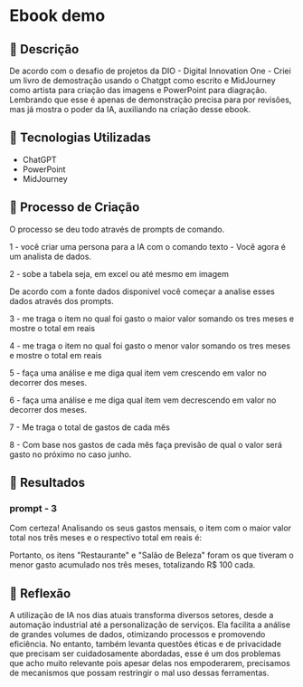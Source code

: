 # Ebook demo

## 📒 Descrição
De acordo com o desafio de projetos da DIO - Digital Innovation One - Criei um livro de demostração usando o Chatgpt como escrito e MidJourney como artista para criação das imagens e PowerPoint para diagração. Lembrando que esse é apenas de demonstração precisa para por revisões, mas já mostra o poder da IA, auxiliando na criação desse ebook.

## 🤖 Tecnologias Utilizadas
 -  ChatGPT
 -  PowerPoint
 -  MidJourney

## 🧐 Processo de Criação

O processo se deu todo através de prompts de comando.

1 - você criar uma persona para a IA com o comando texto - Você agora é um analista de dados.

2 - sobe a tabela seja, em excel ou até mesmo em imagem

De acordo com a fonte dados disponivel você começar a analise esses dados através dos prompts.

3 - me traga o item no qual foi gasto o maior valor somando os tres meses e mostre o total em reais

4 -	me traga o item no qual foi gasto o menor valor somando os tres meses e mostre o total em reais

5 - faça uma análise e me diga qual item vem crescendo em valor no decorrer dos meses.

6 - faça uma análise e me diga qual item vem decrescendo em valor no decorrer dos meses.

7 - Me traga o total de gastos de cada mês

8 - Com base nos gastos de cada mês faça previsão de qual o valor será gasto no próximo no caso junho.

## 🚀 Resultados

### prompt - 3

Com certeza! Analisando os seus gastos mensais, o item com o maior valor total nos três meses e o respectivo total em reais é:

Portanto, os itens "Restaurante" e "Salão de Beleza" foram os que tiveram o menor gasto acumulado nos três meses, totalizando R$ 100 cada.

## 💭 Reflexão
A utilização de IA nos dias atuais transforma diversos setores, desde a automação industrial até a personalização de serviços. Ela facilita a análise de grandes volumes de dados, otimizando processos e promovendo eficiência. No entanto, também levanta questões éticas e de privacidade que precisam ser cuidadosamente abordadas, esse é um dos problemas que acho muito relevante pois apesar delas nos empoderarem, precisamos de mecanismos que possam restringir o mal uso dessas ferramentas.
